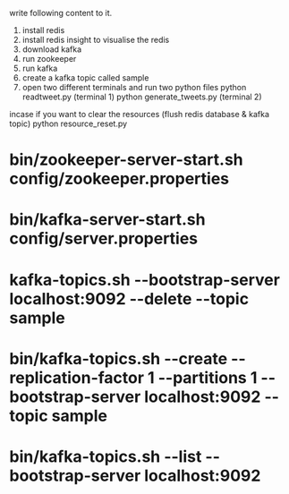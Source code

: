 
write following content to it.

1. install redis
2. install redis insight to visualise the redis
3. download kafka
4. run zookeeper
5. run kafka
6. create a kafka topic called sample
7. open two different terminals and run two python files
python readtweet.py (terminal 1)
python generate_tweets.py (terminal 2)

incase if you want to clear the resources (flush redis database & kafka topic)
python resource_reset.py

# bin/zookeeper-server-start.sh config/zookeeper.properties
# bin/kafka-server-start.sh config/server.properties
# kafka-topics.sh --bootstrap-server localhost:9092 --delete --topic sample
# bin/kafka-topics.sh --create --replication-factor 1 --partitions 1 --bootstrap-server localhost:9092 --topic sample
# bin/kafka-topics.sh --list --bootstrap-server localhost:9092
